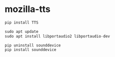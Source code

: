 # mozilla-tts
```jsx
pip install TTS
```

```jsx
sudo apt update
sudo apt install libportaudio2 libportaudio-dev
```

```jsx
pip uninstall sounddevice
pip install sounddevice
```



